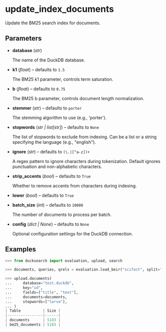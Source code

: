 # update_index_documents

Update the BM25 search index for documents.



## Parameters

- **database** (*str*)

    The name of the DuckDB database.

- **k1** (*float*) – defaults to `1.5`

    The BM25 k1 parameter, controls term saturation.

- **b** (*float*) – defaults to `0.75`

    The BM25 b parameter, controls document length normalization.

- **stemmer** (*str*) – defaults to `porter`

    The stemming algorithm to use (e.g., 'porter').

- **stopwords** (*str | list[str]*) – defaults to `None`

    The list of stopwords to exclude from indexing. Can be a list or a string specifying the language (e.g., "english").

- **ignore** (*str*) – defaults to `(\.|[^a-z])+`

    A regex pattern to ignore characters during tokenization. Default ignores punctuation and non-alphabetic characters.

- **strip_accents** (*bool*) – defaults to `True`

    Whether to remove accents from characters during indexing.

- **lower** (*bool*) – defaults to `True`

- **batch_size** (*int*) – defaults to `10000`

    The number of documents to process per batch.

- **config** (*dict | None*) – defaults to `None`

    Optional configuration settings for the DuckDB connection.



## Examples

```python
>>> from ducksearch import evaluation, upload, search

>>> documents, queries, qrels = evaluation.load_beir("scifact", split="test")

>>> upload.documents(
...     database="test.duckdb",
...     key="id",
...     fields=["title", "text"],
...     documents=documents,
...     stopwords=["larva"],
... )
| Table          | Size |
|----------------|------|
| documents      | 5183 |
| bm25_documents | 5183 |
```

